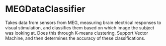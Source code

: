 # MEGDataClassifier
Takes data from sensors from MEG, measuring brain electrical responses to visual stimulation, and classifies them based on which image the subject was looking at. Does this through K-means clustering, Support Vector Machine, and then determines the accuracy of these classifications.
